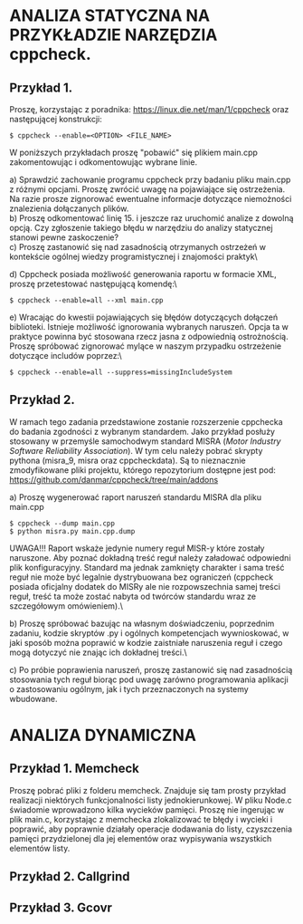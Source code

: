 # ANALIZA STATYCZNA NA PRZYKŁADZIE NARZĘDZIA cppcheck.

## Przykład 1.
Proszę, korzystając z poradnika: https://linux.die.net/man/1/cppcheck oraz następującej konstrukcji:
```
$ cppcheck --enable=<OPTION> <FILE_NAME>
```

W poniższych przykładach proszę "pobawić" się plikiem main.cpp zakomentowując i odkomentowując wybrane linie.

a) Sprawdzić zachowanie programu cppcheck przy badaniu pliku main.cpp z różnymi opcjami. Proszę zwrócić uwagę na pojawiające się ostrzeżenia. Na razie prosze zignorować ewentualne informacje dotyczące niemożności znalezienia dołączanych plików.\
b) Proszę odkomentować linię 15. i jeszcze raz uruchomić analize z dowolną opcją. Czy zgłoszenie takiego błędu w narzędziu do analizy statycznej stanowi pewne zaskoczenie?\
c) Proszę zastanowić się nad zasadnością otrzymanych ostrzeżeń w kontekście ogólnej wiedzy programistycznej i znajomości praktyk\

d) Cppcheck posiada możliwość generowania raportu w formacie XML, proszę przetestować następującą komendę:\

```
$ cppcheck --enable=all --xml main.cpp
```

e) Wracając do kwestii pojawiających się błędów dotyczących dołączeń biblioteki. Istnieje możliwość ignorowania wybranych naruszeń. Opcja ta w praktyce powinna być stosowana rzecz jasna z odpowiednią ostrożnością. Proszę spróbować zignorować mylące w naszym przypadku ostrzeżenie dotyczące includów poprzez:\
```
$ cppcheck --enable=all --suppress=missingIncludeSystem
```

## Przykład 2.
W ramach tego zadania przedstawione zostanie rozszerzenie cppchecka do badania zgodności z wybranym standardem. Jako przykład posłuży stosowany w przemyśle samochodwym standard MISRA (_Motor Industry Software Reliability Association_). W tym celu należy pobrać skrypty pythona (misra_9, misra oraz cppcheckdata). Są to nieznacznie zmodyfikowane pliki projektu, którego repozytorium dostępne jest pod: https://github.com/danmar/cppcheck/tree/main/addons

a) Proszę wygenerować raport naruszeń standardu MISRA dla pliku main.cpp

```
$ cppcheck --dump main.cpp
$ python misra.py main.cpp.dump
```

UWAGA!!! Raport wskaże jedynie numery reguł MISR-y które zostały naruszone. Aby poznać dokładną treść reguł należy załadować odpowiedni plik konfiguracyjny. Standard ma jednak zamknięty charakter i sama treść reguł nie może być legalnie dystrybuowana bez ograniczeń (cppcheck posiada oficjalny dodatek do MISRy ale nie rozpowszechnia samej treści reguł, treść ta może zostać nabyta od twórców standardu wraz ze szczegółowym omówieniem).\

b) Proszę spróbować bazując na własnym doświadczeniu, poprzednim zadaniu, kodzie skryptów .py i ogólnych kompetencjach wywnioskować, w jaki sposób można poprawić w kodzie zaistniałe naruszenia reguł i czego mogą dotyczyć nie znając ich dokładnej treści.\

c) Po próbie poprawienia naruszeń, proszę zastanowić się nad zasadnością stosowania tych reguł biorąc pod uwagę zarówno programowania aplikacji o zastosowaniu ogólnym, jak i tych przeznaczonych na systemy wbudowane.

# ANALIZA DYNAMICZNA

## Przykład 1. Memcheck
Proszę pobrać pliki z folderu memcheck. Znajduje się tam prosty przykład realizacji niektórych funkcjonalności listy jednokierunkowej. W pliku Node.c świadomie wprowadzono kilka wycieków pamięci. Proszę nie ingerując w plik main.c, korzystając z memchecka zlokalizować te błędy i wycieki i poprawić, aby poprawnie działały operacje dodawania do listy, czyszczenia pamięci przydzielonej dla jej elementów oraz wypisywania wszystkich elementów listy.
## Przykład 2. Callgrind
## Przykład 3. Gcovr

